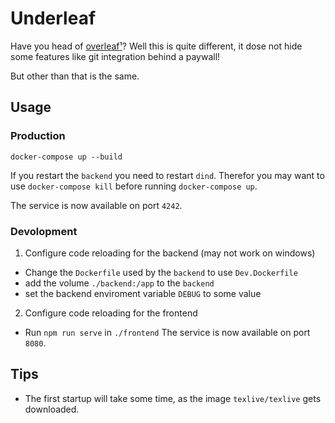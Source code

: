 # Underleaf

Have you head of [overleaf](https://overleaf.com)[¹](https://github.com/overleaf/overleaf)? Well this is quite different, it dose not hide some features like git integration behind a paywall!

But other than that is the same.

## Usage

### Production

```
docker-compose up --build
```

If you restart the `backend` you need to restart `dind`. Therefor you may want to use `docker-compose kill` before running `docker-compose up`.

The service is now available on port `4242`.

### Devolopment

1. Configure code reloading for the backend (may not work on windows)

- Change the `Dockerfile` used by the `backend` to use `Dev.Dockerfile`
- add the volume `./backend:/app` to the `backend`
- set the backend enviroment variable `DEBUG` to some value

2. Configure code reloading for the frontend

- Run `npm run serve` in `./frontend`
  The service is now available on port `8080`.

## Tips

- The first startup will take some time, as the image `texlive/texlive` gets downloaded.
